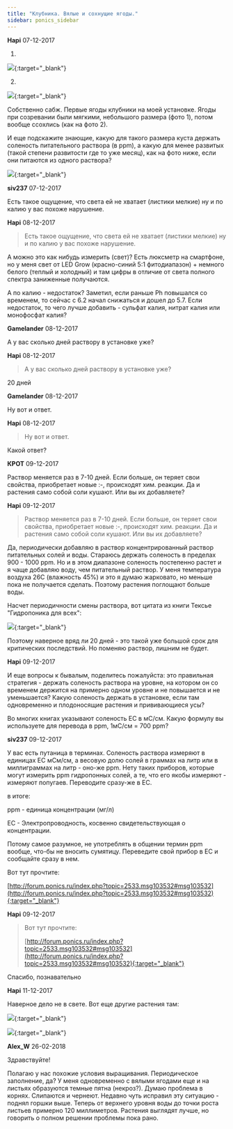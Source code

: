 ```yaml
---
title: "Клубника. Вялые и сохнущие ягоды."
sidebar: ponics_sidebar
---
```


**Hapi** 07-12-2017

1.

[![](/imagehost2/thumbs/img20171121082852.jpg)](https://t.me/ponics_ru_files/18890){:target="_blank"}

2.

[![](/imagehost2/thumbs/img20171205182934.jpg)](https://t.me/ponics_ru_files/18891){:target="_blank"}

Собственно сабж. Первые ягоды клубники на моей установке. Ягоды при созревании были мягкими, небольшого размера (фото 1), потом вообще ссохлись (как на фото 2). 

И еще подскажите знающие, какую для такого размера куста держать соленость питательного раствора (в ppm), а какую для менее развитых (такой степени развитости где то уже месяц), как на фото ниже, если они питаются из одного раствора?

[![](/imagehost2/thumbs/img20171125185724.jpg)](https://t.me/ponics_ru_files/18892){:target="_blank"}


**siv237** 07-12-2017

Есть такое ощущение, что света ей не хватает (листики мелкие) ну и по калию у вас похоже нарушение. 


**Hapi** 08-12-2017

> Есть такое ощущение, что света ей не хватает (листики мелкие) ну и по калию у вас похоже нарушение.

А можно это как нибудь измерить (свет)? Есть люксметр на смартфоне, но у меня свет от LED Grow (красно-синий 5:1 фитодиапазон) + немного белого (теплый и холодный) и там цифры в отличие от света полного спектра заниженные получаются.

А по калию - недостаток? Заметил, если раньше Ph повышался со временем, то сейчас с 6.2 начал снижаться и дошел до 5.7. Если недостаток, то чего лучше добавить - сульфат калия, нитрат калия или монофосфат калия?


**Gamelander** 08-12-2017

А у вас сколько дней раствору в установке уже?


**Hapi** 08-12-2017

> А у вас сколько дней раствору в установке уже?

20 дней


**Gamelander** 08-12-2017

Ну вот и ответ.


**Hapi** 08-12-2017

> Ну вот и ответ.

Какой ответ?


**КРОТ** 09-12-2017

Раствор меняется раз в 7-10 дней. Если больше, он теряет свои свойства, приобретает новые :-\, происходят хим. реакции. Да и растения само собой соли кушают. Или вы их добавляете?


**Hapi** 09-12-2017

> Раствор меняется раз в 7-10 дней. Если больше, он теряет свои свойства, приобретает новые :-\, происходят хим. реакции. Да и растения само собой соли кушают. Или вы их добавляете?

Да, периодически добавляю в раствор концентрированный раствор питательных солей и воды. Стараюсь держать соленость в пределах 900 - 1000 ppm. Но и в этом диапазоне соленость постепенно растет и я чаще добавляю воду, чем питательный раствор. У меня температура воздуха 26С (влажность 45%) и это я думаю жарковато, но меньше пока не получается сделать. Поэтому растения поглощают больше воды.

Насчет периодичности смены раствора, вот цитата из книги Тексье "Гидропоника для всех":

[![](/imagehost2/thumbs/tekse.png)](https://t.me/ponics_ru_files/18893){:target="_blank"}

Поэтому наверное вряд ли 20 дней - это такой уже большой срок для критических последствий. Но поменяю раствор, лишним не будет.


**Hapi** 09-12-2017

И еще вопросы к бывалым, поделитесь пожалуйста: это правильная стратегия - держать соленость раствора на уровне, на котором он со временем держится на примерно одном уровне и не повышается и не уменьшается? Какую соленость держать в установке, если там одновременно и плодоносящие растения и прививающиеся усы? 

Во многих книгах указывают соленость ЕС в мС/см. Какую формулу вы используете для перевода в ppm, 1мС/см = 700 ppm?


**siv237** 09-12-2017

У вас есть путаница в терминах. Соленость раствора измеряют в единицах ЕС мСм/см, а весовую долю солей в граммах на литр или в миллиграммах на литр - оно-же ppm. Нету таких приборов, которые могут измерить ppm гидропонных солей, а те, что его якобы измеряют - измеряют попугаев. Переводите сразу-же в ЕС.

в итоге:

ppm - единица концентрации (мг/л)

ЕС - Электропроводность, косвенно свидетельствующая о концентрации.

Потому самое разумное, не употреблять в общении термин ppm вообще, что-бы не вносить сумятицу. Переведите свой прибор в EC и сообщайте сразу в нем.

Вот тут прочтите:

[http://forum.ponics.ru/index.php?topic=2533.msg103532#msg103532](http://forum.ponics.ru/index.php?topic=2533.msg103532#msg103532){:target="_blank"}


**Hapi** 09-12-2017

> Вот тут прочтите:
> 
> [http://forum.ponics.ru/index.php?topic=2533.msg103532#msg103532](http://forum.ponics.ru/index.php?topic=2533.msg103532#msg103532){:target="_blank"}

Спасибо, познавательно


**Hapi** 11-12-2017

Наверное дело не в свете. Вот еще другие растения там:

[![](/imagehost2/thumbs/img20171209194158.jpg)](https://t.me/ponics_ru_files/18894){:target="_blank"}

[![](/imagehost2/thumbs/img20171209194150.jpg)](https://t.me/ponics_ru_files/18895){:target="_blank"}


**Alex_W** 26-02-2018

Здравствуйте!

Полагаю у нас похожие условия выращивания. Периодическое заполнение, да? У меня одновременно с вялыми ягодами еще и на листьях образуются темные пятна (некроз?). Думаю проблема в корнях. Слипаются и чернеют. Недавно чуть исправил эту ситуацию - поднял горшки выше. Теперь от верхнего уровня воды до точки роста листьев примерно 120 миллиметров. Растения выглядят лучше, но говорить о полном решении проблемы пока рано.


